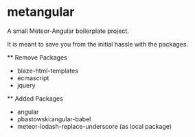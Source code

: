# metangular
A small Meteor-Angular boilerplate project.

It is meant to save you from the initial hassle with the packages.

** Remove Packages
- blaze-html-templates
- ecmascript
- jquery

** Added Packages
- angular
- pbastowski:angular-babel
- meteor-lodash-replace-underscore (as local package)
